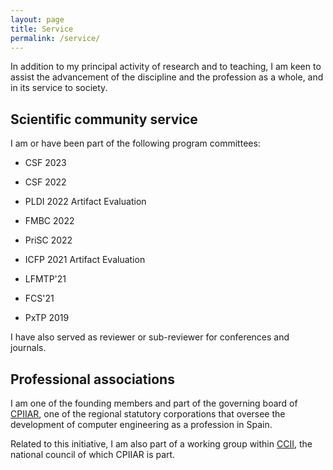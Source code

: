 ```yaml
---
layout: page
title: Service
permalink: /service/
---
```


In addition to my principal activity of research and to teaching, I am keen to
assist the advancement of the discipline and the profession as a whole, and in
its service to society.

## Scientific community service

I am or have been part of the following program committees:

* CSF 2023

* CSF 2022

* PLDI 2022 Artifact Evaluation

* FMBC 2022

* PriSC 2022

* ICFP 2021 Artifact Evaluation

* LFMTP'21

* FCS'21

* PxTP 2019

I have also served as reviewer or sub-reviewer for conferences and journals.
## Professional associations

I am one of the founding members and part of the governing board of
[CPIIAR](https://cpiiaragon.es/), one of the regional statutory corporations
that oversee the development of computer engineering as a profession in Spain.

Related to this initiative, I am also part of a working group within
[CCII](https://ccii.es/), the national council of which CPIIAR is part.
